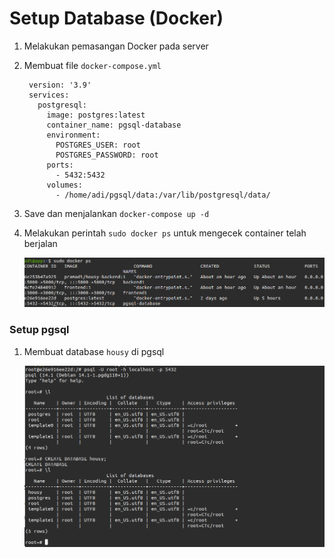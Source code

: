 # Setup Database (Docker)
1. Melakukan pemasangan Docker pada server
2. Membuat file ``docker-compose.yml``
   ```
    version: '3.9'
    services:
      postgresql:
        image: postgres:latest
        container_name: pgsql-database
        environment:
          POSTGRES_USER: root
          POSTGRES_PASSWORD: root
        ports:
          - 5432:5432
        volumes:
          - /home/adi/pgsql/data:/var/lib/postgresql/data/

   ```
3. Save dan menjalankan ``docker-compose up -d``
4. Melakukan perintah `sudo docker ps` untuk mengecek container telah berjalan
   
   ![05](assets/database-0.png)

### Setup pgsql

1. Membuat database ``housy`` di pgsql
   
   ![05](assets/database-1.png)




